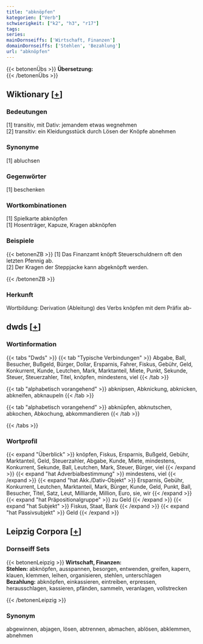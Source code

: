 ```yaml
---
title: "abknöpfen"
kategorien: ["Verb"]
schwierigkeit: ["k2", "h3", "r17"]
tags:
series:
mainDornseiffs: ['Wirtschaft, Finanzen']
domainDornseiffs: ['Stehlen', 'Bezahlung']
url: "abknöpfen"
---
```


{{< betonenÜbs >}}
**Übersetzung:**  
{{< /betonenÜbs >}}

## Wiktionary [[+](https://de.wiktionary.org/wiki/abknöpfen)]

### Bedeutungen
[1] transitiv, mit Dativ: jemandem etwas wegnehmen  
[2] transitiv: ein Kleidungsstück durch Lösen der Knöpfe abnehmen  

### Synonyme
[1] abluchsen  

### Gegenwörter
[1] beschenken  

### Wortkombinationen
[1] Spielkarte abknöpfen  
[1] Hosenträger, Kapuze, Kragen abknöpfen  

### Beispiele
{{< betonenZB >}}
[1] Das Finanzamt knöpft Steuerschuldnern oft den letzten Pfennig ab.  
[2] Der Kragen der Steppjacke kann abgeknöpft werden.  

{{< /betonenZB >}}
### Herkunft
Wortbildung: Derivation (Ableitung) des Verbs knöpfen mit dem Präfix ab-  



## dwds [[+](https://www.dwds.de/wb/abknöpfen)]

### Wortinformation
{{< tabs "Dwds" >}}
{{< tab "Typische Verbindungen" >}}
Abgabe, Ball, Besucher, Bußgeld, Bürger, Dollar, Ersparnis, Fahrer, Fiskus, Gebühr, Geld, Konkurrent, Kunde, Leutchen, Mark, Marktanteil, Miete, Punkt, Sekunde, Steuer, Steuerzahler, Titel, knöpfen, mindestens, viel
{{< /tab >}}

{{< tab "alphabetisch vorangehend" >}}
abknipsen, Abknickung, abknicken, abkneifen, abknaupeln
{{< /tab >}}

{{< tab "alphabetisch vorangehend" >}}
abknüpfen, abknutschen, abkochen, Abkochung, abkommandieren
{{< /tab >}}

{{< /tabs >}}

### Wortprofil
{{< expand "Überblick" >}} knöpfen, Fiskus, Ersparnis, Bußgeld, Gebühr, Marktanteil, Geld, Steuerzahler, Abgabe, Kunde, Miete, mindestens, Konkurrent, Sekunde, Ball, Leutchen, Mark, Steuer, Bürger, viel {{< /expand >}}
{{< expand "hat Adverbialbestimmung" >}} mindestens, viel {{< /expand >}}
{{< expand "hat Akk./Dativ-Objekt" >}} Ersparnis, Gebühr, Konkurrent, Leutchen, Marktanteil, Mark, Bürger, Kunde, Geld, Punkt, Ball, Besucher, Titel, Satz, Leut, Milliarde, Million, Euro, sie, wir {{< /expand >}}
{{< expand "hat Präpositionalgruppe" >}} zu Geld {{< /expand >}}
{{< expand "hat Subjekt" >}} Fiskus, Staat, Bank {{< /expand >}}
{{< expand "hat Passivsubjekt" >}} Geld {{< /expand >}}

## Leipzig Corpora [[+](https://corpora.uni-leipzig.de/en/res?word=abknöpfen&corpusId=deu_newscrawl-public_2018)]

### Dornseiff Sets
{{< betonenLeipzig >}}
**Wirtschaft, Finanzen:**  
**Stehlen:** abknöpfen, ausspannen, besorgen, entwenden, greifen, kapern, klauen, klemmen, leihen, organisieren, stehlen, unterschlagen  
**Bezahlung:** abknöpfen, einkassieren, eintreiben, erpressen, herausschlagen, kassieren, pfänden, sammeln, veranlagen, vollstrecken  

{{< /betonenLeipzig >}}

### Synonym
abgewinnen, abjagen, lösen, abtrennen, abmachen, ablösen, abklemmen, abnehmen

